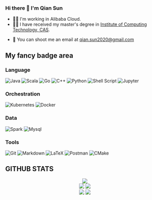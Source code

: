 ### Hi there :wave: I'm Qian Sun
* :man_technologist: I'm working in Alibaba Cloud.
* 👨‍🎓 I have received my master's degree in [Institute of Computing Technology, CAS](http://www.ict.ac.cn/).
<!-- * :pencil2: I write articles on my blog [@Qian Sun](https://www.yuque.com/qian.sun). -->
* :email: You can shoot me an email at <qian.sun2020@gmail.com>

## My fancy badge area
### Language
<img alt="Java" src="https://img.shields.io/badge/java-%23ED8B00.svg?style=for-the-badge&logo=openjdk&logoColor=white"/>  <img alt="Scala" src="https://img.shields.io/badge/scala-%23DC322F.svg?style=for-the-badge&logo=scala&logoColor=white"/>  <img alt="Go" src="https://img.shields.io/badge/go-%2300ADD8.svg?style=for-the-badge&logo=go&logoColor=white"/>  <img alt="C++" src="https://img.shields.io/badge/c++-%2300599C.svg?style=for-the-badge&logo=c%2B%2B&logoColor=white"/>  <img alt="Python" src="https://img.shields.io/badge/python-%2314354C.svg?style=for-the-badge&logo=python&logoColor=white"/>  <img alt="Shell Script" src="https://img.shields.io/badge/shell_script-%23121011.svg?style=for-the-badge&logo=gnu-bash&logoColor=white"/>  <img alt="Jupyter" src="https://img.shields.io/badge/Jupyter-%23F37626.svg?style=for-the-badge&logo=Jupyter&logoColor=white" />
### Orchestration
<img alt="Kubernetes" src="https://img.shields.io/badge/kubernetes-%23326ce5.svg?style=for-the-badge&logo=kubernetes&logoColor=white"/>  <img alt="Docker" src="https://img.shields.io/badge/docker-%230db7ed.svg?style=for-the-badge&logo=docker&logoColor=white"/>
### Data
<img alt="Spark" src="https://img.shields.io/badge/spark-fd7e14.svg?&style=for-the-badge&logo=apache%20spark&logoColor=white"/>  <img alt="Mysql" src="https://img.shields.io/badge/MySQL-00000F?style=for-the-badge&logo=mysql&logoColor=white">
### Tools
<img alt="Git" src="https://img.shields.io/badge/git-%23F05033.svg?style=for-the-badge&logo=git&logoColor=white"/> <img alt="Markdown" src="https://img.shields.io/badge/markdown-%23000000.svg?style=for-the-badge&logo=markdown&logoColor=white"/>  <img alt="LaTeX" src="https://img.shields.io/badge/latex-%23008080.svg?style=for-the-badge&logo=latex&logoColor=white"/>  <img alt="Postman" src="https://img.shields.io/badge/Postman-FF6C37?style=for-the-badge&logo=postman&logoColor=red" />  <img alt="CMake" src="https://img.shields.io/badge/CMake-%23008FBA.svg?style=for-the-badge&logo=cmake&logoColor=white"/>

## GITHUB STATS 

<div id="github_stats" align="center">
  <div>
    <a><img src="http://github-profile-summary-cards.vercel.app/api/cards/profile-details?username=dcoliversun&theme=github" /></a>
  </div>
  
  <div>
    <a><img src="http://github-profile-summary-cards.vercel.app/api/cards/repos-per-language?username=dcoliversun&theme=github" /></a>
    <a><img src="http://github-profile-summary-cards.vercel.app/api/cards/most-commit-language?username=dcoliversun&theme=github" /></a>
  </div>
  
  <div>
    <a><img src="http://github-profile-summary-cards.vercel.app/api/cards/stats?username=dcoliversun&theme=github" /></a>
    <a><img src="http://github-profile-summary-cards.vercel.app/api/cards/productive-time?username=dcoliversun&theme=github&utcOffset=8" /></a>
  </div>
</div>
